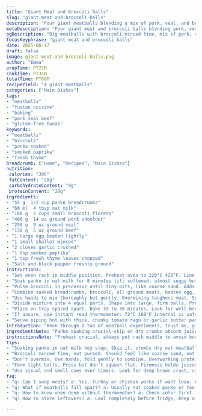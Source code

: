 ```yaml
---
title: "Giant Meat and Broccoli Balls"
slug: "giant-meat-and-broccoli-balls"
description: "Four giant meatballs blending a mix of pork, veal, and beef with finely chopped broccoli. Uses soaked panko and egg to bind, baked until golden and firm. Serve hot right from the oven with a brisk tomato sauce or as is for a rustic meal. Gluten-free tweak possible with alternative crumbs. Garlic adds depth though can be dialed down for milder taste. An updated herb twist and subtle spice swap modernize the classic comfort combo."
metaDescription: "Four giant meat and broccoli balls blending pork, veal, beef with soaked panko for moist texture. Baked until crusted, served hot with chunky tomato ragù."
ogDescription: "Big meatballs with broccoli minced fine, mix of pork, veal, beef. Panko soaked for moisture. Baked crust, juicy inside. Serve hot, with rustic sauce or pasta."
focusKeyphrase: "giant meat and broccoli balls"
date: 2025-08-17
draft: false
image: giant-meat-and-broccoli-balls.png
author: "Emma"
prepTime: PT25M
cookTime: PT35M
totalTime: PT60M
recipeYield: "4 giant meatballs"
categories: ["Main Dishes"]
tags:
- "meatballs"
- "fusion cuisine"
- "baking"
- "pork veal beef"
- "gluten-free tweak"
keywords:
- "meatballs"
- "broccoli"
- "panko soaked"
- "smoked paprika"
- "fresh thyme"
breadcrumb: ["Home", "Recipes", "Main Dishes"]
nutrition: 
 calories: "390"
 fatContent: "28g"
 carbohydrateContent: "9g"
 proteinContent: "28g"
ingredients:
- "55 g  1/2 cup panko breadcrumbs"
- "60 ml  4 tbsp oat milk"
- "180 g  2 cups small broccoli florets"
- "400 g  14 oz ground pork shoulder"
- "250 g  9 oz ground veal"
- "150 g  5 oz ground beef"
- "1 large egg beaten lightly"
- "1 small shallot minced"
- "2 cloves garlic crushed"
- "1 tsp smoked paprika"
- "1 tsp fresh thyme leaves chopped"
- "Salt and black pepper freshly ground"
instructions:
- "Set oven rack in middle position. Preheat oven to 220°C 425°F. Line baking sheet with foil. Lightly oil surface."
- "Soak panko in oat milk for 8 minutes till softened, almost soggy but not mushy. This keeps meatballs moist."
- "Pulse broccoli in processor until tiny bits, like coarse sand. Adds texture and moisture without green chunks."
- "Combine soaked breadcrumbs, broccoli, all ground meats, beaten egg, garlic, shallot, paprika, thyme, salt, and pepper in big bowl."
- "Use hands to mix thoroughly but gently. Overmixing toughens meat. Season well; raw meat blandness hides behind cooking."
- "Divide mixture into 4 equal parts. Shape into large, firm balls. Press firmly but don’t squash to keep fluff inside."
- "Place on tray spaced apart. Bake 33 to 36 minutes. Look for well-browned crust, crackling surface, juices running clear."
- "If unsure, use instant read thermometer: 72°C 160°F internal is safe pork. Let rest 5 minutes after removing."
- "Serve piping hot with thick, chunky tomato ragù or garlic butter pasta. Leftovers freeze well, reheat gently in oven."
introduction: "Been through a ton of meatball experiments, trust me, giant ones need balance or flop flat. Mixing three meats—pork for fat, veal for tenderness, beef for flavor—works surprisingly well. Broccoli chopped super fine sneaks in moisture and a green note without the 'veggie chunk' surprise. Panko soaked in oat milk replaces dairy, gives a soft crumb without wasting moisture into dryness. Garlic and shallot combo, don’t skip or it’s flat. Smoked paprika adds depth and a gentle smoky scent while thyme is just enough herb. Baking at high heat creates a blistered crust but watch carefully, some ovens cook unevenly. I prefer visual and smell cues over timers, when browned and crackling, it’s ready to pull."
ingredientsNote: "Panko soaking crucial—skip or dry crumbs absorb juices, dry cakes happen. Used oat milk for a twist and smoother crumb, but cow’s milk or any plant milk works fine. Broccoli finely minced, not pureed, avoids soggy mess and hides veggie skeptics’ grumbles. Mixed three meats for layered flavor, but can swap ground turkey or chicken if pork avoided (add fat if so). Garlic softened with shallot mellows sharpness—don’t overload or it masks meat. Smoked paprika and fresh thyme bump savory notes without overpowering. Salt well, under-seasoned meatballs are pale, boring. Oil baking sheet lightly to avoid sticking but too much oil fries edges prematurely."
instructionsNote: "Preheat crucial, always put rack middle to avoid burning bottoms or dry tops. Soaking panko milks absorb before adding into meat. Don’t obsess mixing here—overworking proteins tightens meatballs, makes dense product. Form tight balls, they hold juices better than loose. Check color and feel; firm, brown crust means Maillard reaction doing its magic. Use digital thermometer if in doubt, but focus more on smell, slight sizzle, and weight—cooked balls feel lighter as moisture evaporates. Rest time seals juices inside, don’t skip despite instant appetite. Serve hot, fresh from oven with rustic sauce for contrasting acidity, cuts richness nicely. Leftovers reheat gently in covered dish or microwave for quick protein boost."
tips:
- "Soaking panko in oat milk key step. Skip it, crumbs dry out meatballs. Texture turns crumbly, moisture lost fast. Milk alternative works but oat adds mild sweetness. Watch soak time, 8 minutes enough. Too long and it sogs out balance."
- "Broccoli minced fine, not pureed. Should feel like coarse sand, not mush. Adds moisture and green notes without weird texture. Pulse in food processor, no blobs. Avoid big chunks, don’t want veggie surprises inside meatball."
- "Don’t overmix. Use hands, fold gently to combine. Overworking proteins makes dense, tough balls. Mix until just integrated. Season aggressively here because meat raw, flavors develop in oven. Salt and pepper crucial, under-seasoned ball is blah."
- "Form tight balls. Press but don’t squash flat. Firmness holds juices during cooking. Baking rack middle of oven prevents burnt bottoms, dry tops. Line tray with foil, oil lightly to avoid sticking or early frying of edges."
- "Use visual and smell cues over timers. Look for deep brown crust, crackling surface, juices clear. Tap lightly, meatball should feel light as moisture escapes. Rest 5 minutes after cooking to seal juices inside, don’t skip this step."
faq:
- "q: Can I swap meats? a: Yes. Turkey or chicken works if want lean. Add some fat separately or risk dry balls. Mixing pork adds needed juiciness. Adjust cook time slightly for different textures and doneness."
- "q: What if meatballs fall apart? a: Usually not soaked panko or too coarse broccoli. Also over-mixing or loose shaping. Use egg for binder. Let balls rest before baking if loose, can help firm up. Oil baking sheet lightly to prevent sticking."
- "q: How to know when done without thermometer? a: Check color first. Dark brown crust means Maillard active. Juices clear visible. Smell changes, slight sizzle under crust. Feel weight—lighter means moisture escaped. Resting locks juices back in."
- "q: How to store leftovers? a: Cool completely before fridge, keep airtight. Can freeze raw or cooked, wrap tightly. Reheat in oven covered for best texture or microwave for quick. Avoid drying out by adding moisture—small splash water if reheating covered."

---
```


